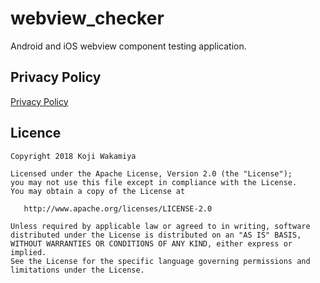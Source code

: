 # webview_checker

Android and iOS webview component testing application.

## Privacy Policy

[Privacy Policy](https://github.com/koji-1009/webview_checker/blob/master/privacy_policy.md)

## Licence

```text
Copyright 2018 Koji Wakamiya

Licensed under the Apache License, Version 2.0 (the "License");
you may not use this file except in compliance with the License.
You may obtain a copy of the License at

   http://www.apache.org/licenses/LICENSE-2.0

Unless required by applicable law or agreed to in writing, software
distributed under the License is distributed on an "AS IS" BASIS,
WITHOUT WARRANTIES OR CONDITIONS OF ANY KIND, either express or implied.
See the License for the specific language governing permissions and
limitations under the License.
```

